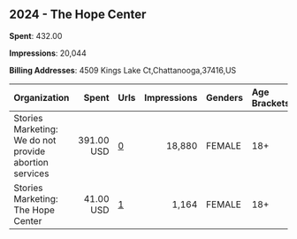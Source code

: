 ## 2024 - The Hope Center 
**Spent**: 432.00

**Impressions**: 20,044

**Billing Addresses**: 4509 Kings Lake Ct,Chattanooga,37416,US

|Organization|Spent|Urls|Impressions|Genders|Age Brackets|Country Codes|
|:---|---:|:---|---:|:---|:---|:---|
|Stories Marketing: We do not provide abortion services|391.00 USD|[0](https://www.snap.com/political-ads/asset/796c612b1c24d62dbbe7a2f49c5fd710065be1fca0025d324b061f9719fcf5a9?mediaType=mp4)|18,880|FEMALE|18+|united states|
|Stories Marketing: The Hope Center|41.00 USD|[1](https://www.snap.com/political-ads/asset/9969f4ba2bbcaacd79f410066df8bcdca8d0a0bfb64abf62928558e8b65ffad5?mediaType=mp4)|1,164|FEMALE|18+|united states|
